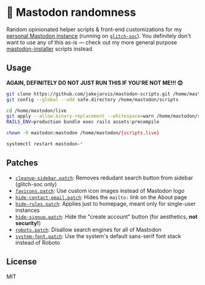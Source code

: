 # 🦣 Mastodon randomness

Random opinionated helper scripts & front-end customizations for my [personal Mastodon instance](https://fediverse.jarv.is/about) (running on [`glitch-soc`](https://github.com/glitch-soc/mastodon)). You definitely don't want to use any of this as-is — check out my more general purpose [mastodon-installer](https://github.com/jakejarvis/mastodon-installer) scripts instead.

## Usage

**AGAIN, DEFINITELY DO NOT JUST RUN THIS IF YOU'RE NOT ME!!! 😊**

```sh
git clone https://github.com/jakejarvis/mastodon-scripts.git /home/mastodon/scripts
git config --global --add safe.directory /home/mastodon/scripts

cd /home/mastodon/live
git apply --allow-binary-replacement --whitespace=warn /home/mastodon/scripts/patches/*.patch || true
RAILS_ENV=production bundle exec rails assets:precompile

chown -R mastodon:mastodon /home/mastodon/{scripts,live}

systemctl restart mastodon-*
```

## Patches

- [`cleanup-sidebar.patch`](patches/cleanup-sidebar.patch): Removes redudant search button from sidebar (glitch-soc only)
- [`favicons.patch`](patches/favicons.patch): Use custom icon images instead of Mastodon logo
- [`hide-contact-email.patch`](patches/hide-contact-email.patch): Hides the `mailto:` link on the About page
- [`hide-rules.patch`](patches/hide-rules.patch): Applies just to homepage, meant only for single-user instances
- [`hide-signup.patch`](patches/hide-signup.patch): Hide the "create account" button (for aesthetics, **not security!**)
- [`robots.patch`](patches/robots.patch): Disallow search engines for all of Mastodon
- [`system-font.patch`](patches/system-font.patch): Use the system's default sans-serif font stack instead of Roboto

## License

MIT
